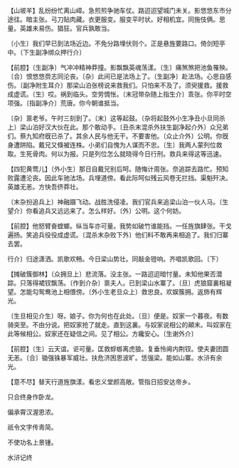 <!-- { "loadSidebar": true } -->
【山坡羊】乱纷纷忙离山嶂。急煎煎争驰车仗。路迢迢望城门未关。影悠悠东市分途往。暗主张。弓刀贴肉藏。衣更服变。服变平时状。好相机宜。同施伎俩。思量。英雄未易伤。猖狂。官兵孰敢当。

〔小生〕我们早已到法场近边。不免分路埋伏则个。正是悬旌要路口。倚剑短亭中。〔下生副净绑众押行介〕 

【前腔】〔生副净〕气冲冲精神莽撞。影飘飘英魂荡漾。〔生〕痛煞煞把池鱼罹殃。〔合〕恨悠悠赍志同沦丧。〔杂〕此间已是法场上了。〔生副净〕赴法场。心思自感伤。〔副净附生耳介〕那梁山泊张榜说来救我们。只怕来不及了。须臾援救。援救成虚谎。〔生〕哎。祸到临头。空劳惆怅。〔末冠带杂随上指生介〕乖张。你平时空项强。〔指副净介〕荒唐。你今朝谁抵当。

〔杂〕禀老爷。午时三刻到了。〔末〕这等起鼓。〔杂将起鼓外小生净丑小旦同杀上〕梁山泊好汉大伙在此。那个敢动手。〔丑杀末混杀外扶生副净起介外〕众兄弟们。蔡九知府旣已杀了。其余人民与他无干。不要害他。〔众止介外〕公明。你旣身遭阱陷。戴兄又倏被连株。小弟们自愧为人谋而不忠。〔生〕我两人蒙列位救取。生死骨肉。何以为报。只是列位怎么就晓得今日行刑。救兵来得这等迅速。 

【四犯黄莺儿】〔外小生〕那日自戴兄别后呵。随悔计周张。奈追踪去路忙。预知败露遭沦丧。因此车驰法场。兵埋道傍。看此际呵似残云风卷无拦挡。渠魁歼决。英雄无恙。方快吾侪莽壮。

〔末杂扮追兵上〕神融蹑飞动。战胜洗侵凌。我们官兵来追梁山泊一伙人马。〔生望介〕你看追兵又远远来了。怎么样好。〔外〕公明。这个何妨。 

【前腔】他怒臂奋螳螂。纵当车亦可量。我势如破竹谁能挡。一任旌旗肆张。干戈遍扬。笑追兵役役成虚谎。〔混杀末杂败下外〕他们料不敢再来相追了。我们归寨去罢。 

行介〕归途潇洒。凯歌欢畅。今日梁山势壮。同敲金镫响。齐唱凯歌回。〔下〕 

【摊破簇御林】〔众拥旦上〕悲流落。没主张。一路迢迢暗忖量。未知他果否潜踪。只落得裙钗飘荡。〔作到介杂〕禀夫人。已到梁山水寨了。〔旦〕虎狼窟裏相凝望。怎能勾鸳鸯池上相偎傍。〔外小生老旦众上〕救忠良。欢娱簇拥。返斾有辉光。

〔生旦相见介生〕呀。娘子。你为何也在此处。〔旦〕便是。奴家一个暮夜。有数骑突至。不由分说。把奴家抢了就走。直到这裏。与奴家说相公的顚末。叫奴家在此等候相公。奴家还在疑信之间。见了相公。方纔安心。〔生谢外介〕 

【前腔】〔生〕云天谊。讵可量。匡救蜉蝣离虎狼。复垂怜阃内荆钗。使夫妻团圆无恙。〔合〕锄强铢暴军威壮。扶危济困恩波旷。恁强梁。能如山寨。水浒有余光。

【意不尽】替天行道旌旗漾。看忠义堂颜高敞。管指日招安达帝乡。

只合终身作卧龙。

偏承霄汉渥恩浓。

祇令文字传靑简。

不使功名上景锺。 

水浒记终 
